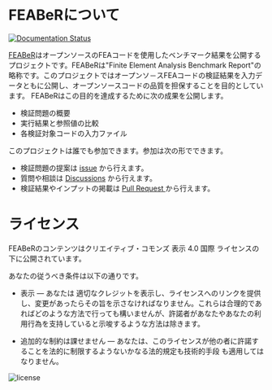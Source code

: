 # FEABeRについて
[![Documentation Status](https://readthedocs.org/projects/feaber/badge/?version=latest)](https://feaber.readthedocs.io/ja/latest/?badge=latest)

[FEABeR](https://feaber.readthedocs.io/ja/latest/)はオープンソースのFEAコードを使用したベンチマーク結果を公開するプロジェクトです。FEABeRは"Finite Element Analysis Benchmark Report"の略称です。このプロジェクトではオープンソ－スFEAコードの検証結果を入力データともに公開し、オープンソースコードの品質を担保することを目的としています。
FEABeRはこの目的を達成するために次の成果を公開します。

* 検証問題の概要
* 実行結果と参照値の比較
* 各検証対象コードの入力ファイル

このプロジェクトは誰でも参加できます。参加は次の形でできます。

* 検証問題の提案は [issue](https://github.com/FEABeRjp/FEABeR/issues/new/choose) から行えます。
* 質問や相談は [Discussions](https://github.com/FEABeRjp/FEABeR/discussions) から行えます。
* 検証結果やインプットの掲載は [Pull Request ](https://github.com/FEABeRjp/FEABeR/pulls) から行えます。

# ライセンス
FEABeRのコンテンツはクリエイティブ・コモンズ 表示 4.0 国際 ライセンスの下に公開されています。

あなたの従うべき条件は以下の通りです。

* 表示 — あなたは 適切なクレジットを表示し、ライセンスへのリンクを提供し、変更があったらその旨を示さなければなりません。これらは合理的であればどのような方法で行っても構いませんが、許諾者があなたやあなたの利用行為を支持していると示唆するような方法は除きます。

* 追加的な制約は課せません — あなたは、このライセンスが他の者に許諾することを法的に制限するようないかなる法的規定も技術的手段 も適用してはなりません。

![license](https://licensebuttons.net/l/by/4.0/88x31.png)
